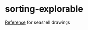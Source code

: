 # sorting-explorable

[Reference](https://www.istockphoto.com/vector/shells-gm162844761-14058423) for seashell drawings
